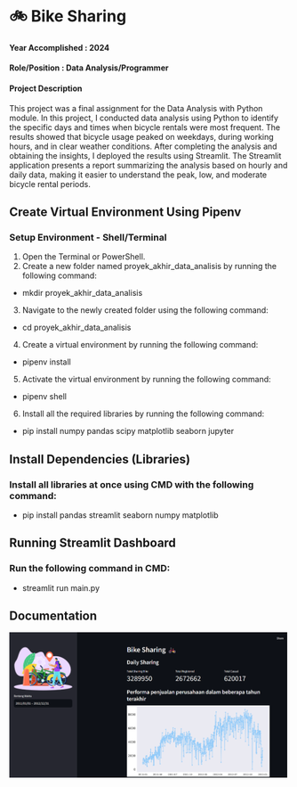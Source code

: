 # 🚲 Bike Sharing
#### Year Accomplished : 2024
#### Role/Position : Data Analysis/Programmer
#### Project Description
This project was a final assignment for the Data Analysis with Python module. In this project, I conducted data analysis using Python to identify the specific days and times when bicycle rentals were most frequent. The results showed that bicycle usage peaked on weekdays, during working hours, and in clear weather conditions. After completing the analysis and obtaining the insights, I deployed the results using Streamlit. The Streamlit application presents a report summarizing the analysis based on hourly and daily data, making it easier to understand the peak, low, and moderate bicycle rental periods.

## Create Virtual Environment Using Pipenv
### Setup Environment - Shell/Terminal
1. Open the Terminal or PowerShell.
2. Create a new folder named proyek_akhir_data_analisis by running the following command:
- mkdir proyek_akhir_data_analisis
3. Navigate to the newly created folder using the following command:
- cd proyek_akhir_data_analisis
4. Create a virtual environment by running the following command:
- pipenv install
5. Activate the virtual environment by running the following command:
- pipenv shell
6. Install all the required libraries by running the following command:
- pip install numpy pandas scipy matplotlib seaborn jupyter

## Install Dependencies (Libraries)
### Install all libraries at once using CMD with the following command:
- pip install pandas streamlit seaborn numpy matplotlib

## Running Streamlit Dashboard
### Run the following command in CMD:
- streamlit run main.py

## Documentation
<img src="dashboard/Dashborad.png" width="500"/>
